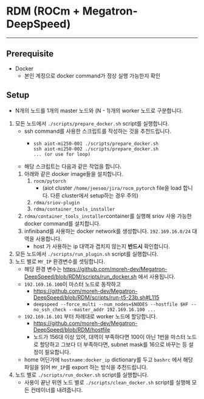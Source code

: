 # RDM (ROCm + Megatron-DeepSpeed)
---------------
## Prerequisite
- Docker
  - 본인 계정으로 docker command가 정상 실행 가능한지 확인
## Setup
* N개의 노드를 1개의 master 노드와 (N - 1)개의 worker 노드로 구분합니다.
1. 모든 노드에서 `./scripts/prepare_docker.sh` script를 실행합니다.
    * ssh command를 사용한 스크립트를 작성하는 것을 추천드립니다.
        * ```
          ssh aiot-mi250-001 ./scripts/prepare_docker.sh
          ssh aiot-mi250-002 ./scripts/prepare_docker.sh
          ... (or use for loop)
          ```
    * 해당 스크립트는 다음과 같은 작업을 합니다.
    1. 아래와 같은 docker image들을 설치합니다.
        1. `rocm/pytorch`
            * (aiot cluster `/home/jeesoo/jira/rocm_pytorch` file을 load 합니다. 다른 cluster에서 setup하는 경우 주의)
        2. `rdma/sriov-plugin`
        3. `rdma/container_tools_installer`
    2. `rdma/container_tools_installer`container를 실행해 sriov 사용 가능한 docker command를 설치합니다.
    3. infiniband를 사용하는 docker network를 생성합니다. `192.169.16.0/24` 대역을 사용합니다.
        * host 가 사용하는 ip 대역과 겹치지 않는지 **반드시** 확인합니다.
2. 모든 노드에서 `./scripts/run_plugin.sh` script를 실행합니다.
3. 노드 별로 `MY_IP` 환경변수를 셋팅합니다.
    * 해당 환경 변수는 https://github.com/moreh-dev/Megatron-DeepSpeed/blob/RDM/scripts/run_docker.sh 에서 사용됩니다.
    * `192.169.16.100`이 마스터 노드로 동작하고
        * https://github.com/moreh-dev/Megatron-DeepSpeed/blob/RDM/scripts/run-t5-23b.sh#L115
        * `deepspeed --force_multi --num_nodes=$NODES --hostfile $HF --no_ssh_check --master_addr 192.169.16.100 ... `
    * `192.169.16.101` 부터 차례대로 worker 노드에 할당합니다.
        * https://github.com/moreh-dev/Megatron-DeepSpeed/blob/RDM/hostfile
        * 노드가 156대 이상 있어, 대역이 부족하다면 100이 아닌 1번을 마스터 노드로 할당하고 그보다 더 부족하다면, subnet mask를 16으로 바꾸는 등 설정이 필요합니다.
    * home 어딘가에 `hostname:docker_ip` dictionary를 두고 `bashrc` 에서 해당 파일을 읽어 `MY_IP`를 export 하는 방식을 추천드립니다. 
4. 노드 별로 `./scripts/run_docker.sh` script를 실행합니다.
    * 사용이 끝난 뒤엔 노드 별로 `./scripts/clean_docker.sh` script를 실행해 모든 컨테이너를 내려줍니다.
    
##
